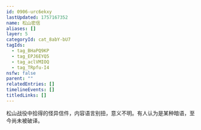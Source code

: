 ```yaml
---
id: 0906-urc6ekxy
lastUpdated: 1757167352
name: 松山密信
aliases: []
layer: 5
categoryId: cat_8abY-bU7
tagIds:
  - tag_BHaPQ9KP
  - tag_EPJ6EYQ5
  - tag_aclVMIOQ
  - tag_TRpfu-I4
nsfw: false
parent: ""
relatedEntries: []
timelineEvents: []
titledLinks: []
---
```


松山战役中拾得的怪异信件，内容语言别扭，意义不明。有人认为是某种暗语，至今尚未被破译。